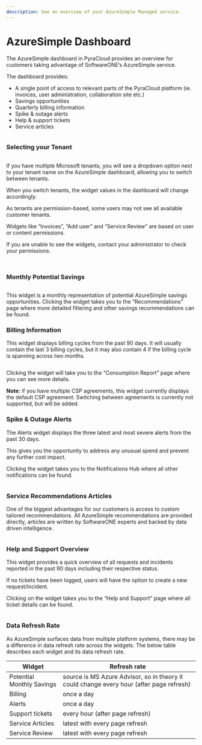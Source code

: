 ```yaml
---
description: See an overview of your AzureSimple Managed service.
---
```


# AzureSimple Dashboard

The AzureSimple dashboard in PyraCloud provides an overview for customers taking advantage of SoftwareONE’s AzureSimple service.

The dashboard provides:

* A single point of access to relevant parts of the PyraCloud platform (ie. invoices, user administration, collaboration site etc.)
* Savings opportunities
* Quarterly billing information
* Spike & outage alerts
* Help & support tickets
* Service articles

<figure><img src="../../.gitbook/assets/image (13) (1).png" alt=""><figcaption></figcaption></figure>

### Selecting your Tenant <a href="#selecting-your-tenant" id="selecting-your-tenant"></a>

<figure><img src="../../.gitbook/assets/image (14) (1).png" alt=""><figcaption></figcaption></figure>

If you have multiple Microsoft tenants, you will see a dropdown option next to your tenant name on the AzureSimple dashboard, allowing you to switch between tenants.

When you switch tenants, the widget values in the dashboard will change accordingly.

As tenants are permission-based, some users may not see all available customer tenants.

Widgets like “Invoices”, “Add user” and “Service Review” are based on user or content permissions.

If you are unable to see the widgets, contact your administrator to check your permissions.

<figure><img src="../../.gitbook/assets/image (15) (1).png" alt=""><figcaption></figcaption></figure>

<figure><img src="../../.gitbook/assets/image (17) (1).png" alt=""><figcaption></figcaption></figure>

### Monthly Potential Savings <a href="#monthly-potential-savings" id="monthly-potential-savings"></a>

<figure><img src="../../.gitbook/assets/image (18) (1).png" alt=""><figcaption></figcaption></figure>

This widget is a monthly representation of potential AzureSimple savings opportunities. Clicking the widget takes you to the “Recommendations” page where more detailed filtering and other savings recommendations can be found.

### Billing Information <a href="#billing-information" id="billing-information"></a>

This widget displays billing cycles from the past 90 days. It will usually contain the last 3 billing cycles, but it may also contain 4 if the billing cycle is spanning across two months.

<figure><img src="../../.gitbook/assets/image (19) (1).png" alt=""><figcaption></figcaption></figure>

Clicking the widget will take you to the “Consumption Report” page where you can see more details.

**Note:** if you have multiple CSP agreements, this widget currently displays the default CSP agreement. Switching between agreements is currently not supported, but will be added.

### Spike & Outage Alerts <a href="#spike-outage-alerts" id="spike-outage-alerts"></a>

The Alerts widget displays the three latest and most severe alerts from the past 30 days.

This gives you the opportunity to address any unusual spend and prevent any further cost impact.

Clicking the widget takes you to the Notifications Hub where all other notifications can be found.

<figure><img src="../../.gitbook/assets/image (20) (1).png" alt=""><figcaption></figcaption></figure>

### Service Recommendations Articles <a href="#service-recommendations-articles" id="service-recommendations-articles"></a>

One of the biggest advantages for our customers is access to custom tailored recommendations. All AzureSimple recommendations are provided directly, articles are written by SoftwareONE experts and backed by data driven intelligence.

<figure><img src="../../.gitbook/assets/image (21) (1).png" alt=""><figcaption></figcaption></figure>

### Help and Support Overview <a href="#help-and-support-overview" id="help-and-support-overview"></a>

This widget provides a quick overview of all requests and incidents reported in the past 90 days including their respective status.

If no tickets have been logged, users will have the option to create a new request/incident.

Clicking on the widget takes you to the “Help and Support” page where all ticket details can be found.

<figure><img src="../../.gitbook/assets/image (22) (1).png" alt=""><figcaption></figcaption></figure>

### Data Refresh Rate <a href="#data-refresh-rate" id="data-refresh-rate"></a>

As AzureSimple surfaces data from multiple platform systems, there may be a difference in data refresh rate across the widgets. The below table describes each widget and its data refresh rate.

| **Widget**                | **Refresh rate**                                                                         |
| ------------------------- | ---------------------------------------------------------------------------------------- |
| Potential Monthly Savings | source is MS Azure Advisor, so in theory it could change every hour (after page refresh) |
| Billing                   | once a day                                                                               |
| Alerts                    | once a day                                                                               |
| Support tickets           | every hour (after page refresh)                                                          |
| Service Articles          | latest with every page refresh                                                           |
| Service Review            | latest with every page refresh                                                           |
